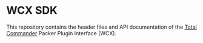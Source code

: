 # WCX SDK

This repository contains the header files and API documentation of the [Total Commander](https://www.ghisler.com/) Packer Plugin Interface (WCX).